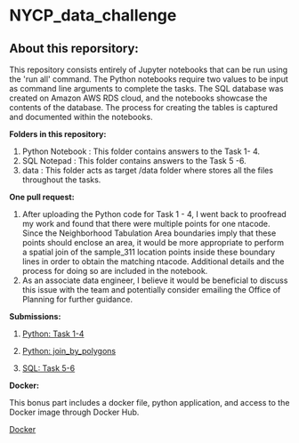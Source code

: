 # NYCP_data_challenge

## About this reporsitory: 

This repository consists entirely of Jupyter notebooks that can be run using the 'run all' command. The Python notebooks require two values to be input as command line arguments to complete the tasks. The SQL database was created on Amazon AWS RDS cloud, and the notebooks showcase the contents of the database. The process for creating the tables is captured and documented within the notebooks.

**Folders in this repository:** 
1. Python Notebook :
    This folder contains answers to the Task 1- 4.  
3. SQL Notepad :
    This folder contains answers to the Task 5 -6. 
6. data :
    This folder acts as target /data folder where stores all the files throughout the tasks. 

**One pull request:** 
1. After uploading the Python code for Task 1 - 4, I went back to proofread my work and found that there were multiple points for one ntacode. Since the Neighborhood Tabulation Area boundaries imply that these points should enclose an area, it would be more appropriate to perform a spatial join of the sample_311 location points inside these boundary lines in order to obtain the matching ntacode. Additional details and the process for doing so are included in the notebook.
2. As an associate data engineer, I believe it would be beneficial to discuss this issue with the team and potentially consider emailing the Office of Planning for further guidance.

**Submissions:** 

1. [Python: Task 1-4](https://github.com/jasonhaoshengjiang/NYCP_data_challenge/blob/main/Python_Notebook/Task%201%20-%204.ipynb)

2. [Python: join_by_polygons](https://github.com/jasonhaoshengjiang/NYCP_data_challenge/blob/join_by_polygons/Python_Notebook/join_by_polygons.ipynb)

3. [SQL: Task 5-6](https://github.com/jasonhaoshengjiang/NYCP_data_challenge/blob/main/SQL%20Notepad/Task%205%20-%206.ipynb)

**Docker:**

This bonus part includes a docker file, python application, and access to the Docker image through Docker Hub.

[Docker](https://hub.docker.com/search?q=jasonhaoshengjiang)



